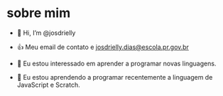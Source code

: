# sobre mim

- 👋 Hi, I’m @josdrielly

- :+1: Meu email de contato e josdrielly.dias@escola.pr.gov.br

- 👀 Eu estou interessado em aprender a programar novas linguagens.

- 🌱 Eu estou aprendendo a programar recentemente a linguagem de JavaScript e Scratch.

